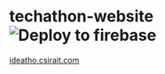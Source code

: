 # techathon-website   ![Deploy to firebase](https://github.com/csi-rait/COVID-ideathon/workflows/Deploy%20to%20firebase/badge.svg)

[ideatho.csirait.com](https://ideathon.csirait.com)
